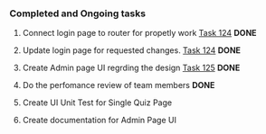 ### Completed and Ongoing tasks

1. Connect login page to router for propetly work [Task 124](https://github.com/MUN-COMP6905/project-eteam/pull/124#issue-1637550158) **DONE**

2. Update login page for requested changes. [Task 124](https://github.com/MUN-COMP6905/project-eteam/pull/124#issue-1637550158) **DONE**

3. Create Admin page UI regrding the design [Task 125](https://github.com/MUN-COMP6905/project-eteam/issues/125#issue-1638596615) **DONE**

4. Do the perfomance review of team members **DONE**

5. Create UI Unit Test for Single Quiz Page

6. Create documentation for Admin Page UI 
